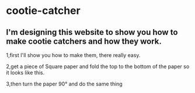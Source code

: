 # cootie-catcher

## I'm designing this website to show you how to make cootie catchers and how they work.

1,first I'll show you how to make them, there really easy.

2,get a piece of Square paper and fold the top to the bottom  of the paper so it looks like this.



3,then turn the paper 90° and do the same thing











